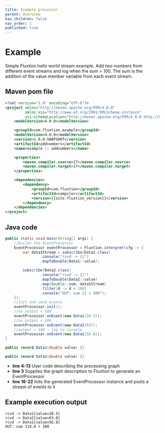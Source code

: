 ```yaml
---
title: Example processor
parent: Overview
has_children: false
nav_order: 1
published: true
---
```


# Example

Simple Fluxtion hello world stream example. Add two numbers from different event streams and log when the sum > 100.
The sum is the addition of the value member variable from each event stream.


## Maven pom file

```xml
<?xml version="1.0" encoding="UTF-8"?>
<project xmlns="http://maven.apache.org/POM/4.0.0"
         xmlns:xsi="http://www.w3.org/2001/XMLSchema-instance"
         xsi:schemaLocation="http://maven.apache.org/POM/4.0.0 http://maven.apache.org/xsd/maven-4.0.0.xsd">
    <modelVersion>4.0.0</modelVersion>

    <groupId>com.fluxtion.example</groupId>
    <modelVersion>4.0.0</modelVersion>
    <version>1.0.0-SNAPSHOT</version>
    <artifactId>addnumbers</artifactId>
    <name>example :: addnumbers</name>

    <properties>
        <maven.compiler.source>17</maven.compiler.source>
        <maven.compiler.target>17</maven.compiler.target>
    </properties>

    <dependencies>
        <dependency>
            <groupId>com.fluxtion</groupId>
            <artifactId>compiler</artifactId>
            <version>{{site.fluxtion_version}}</version>
        </dependency>
    </dependencies>
</project>
```

## Java code

```java
public static void main(String[] args) {
    //builds the EventProcessor
    EventProcessor eventProcessor = Fluxtion.interpret(cfg -> {
        var data1Stream = subscribe(Data1.class)
                .console("rcvd -> {}")
                .mapToDouble(Data1::value);

        subscribe(Data2.class)
                .console("rcvd -> {}")
                .mapToDouble(Data2::value)
                .map(Double::sum, data1Stream)
                .filter(d -> d > 100)
                .console("OUT: sum {} > 100");
    });
    //init and send events
    eventProcessor.init();
    //no output < 100
    eventProcessor.onEvent(new Data1(20.5));
    //no output < 100
    eventProcessor.onEvent(new Data2(63));
    //output > 100 - log to console
    eventProcessor.onEvent(new Data1(56.8));
}

public record Data1(double value) {}

public record Data2(double value) {}
```

- **line 4-13** User code describing the processing graph
- **line 3** Supplies the graph description to Fluxtion to generate an EventProcessor
- **line 16-22** Inits the generated EventProcessor instance and posts a stream of events to it

## Example execution output
```text
rcvd -> Data1[value=20.5]
rcvd -> Data2[value=63.0]
rcvd -> Data1[value=56.8]
OUT: sum 119.8 > 100
```
